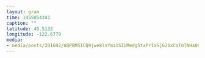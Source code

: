 ```yaml
---
layout: gram
time: 1455854341
caption: ""
latitude: 45.5132
longitude: -122.6779
media:
- media/posts/201602/AQPBM5ICQ9jweklsYmi1SIUMedg5taPr1xSjG21xCoTmTNHa0ep3jgQqztvbymd5mPQqNTQGsy4y7YJrHKNa3RQewBqb9FFXZcJeg4c_17847785458070379.mp4
---
```

